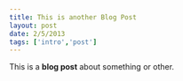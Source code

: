 ```yaml
---
title: This is another Blog Post
layout: post
date: 2/5/2013
tags: ['intro','post']
---
```


This is a **blog post** about something or other.
